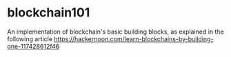# blockchain101

An implementation of blockchain's basic building blocks, as explained in the following article https://hackernoon.com/learn-blockchains-by-building-one-117428612f46